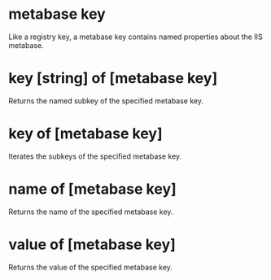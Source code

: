 # metabase key

Like a registry key, a metabase key contains named properties about the IIS metabase.

# key [string] of [metabase key]

Returns the named subkey of the specified metabase key.

# key of [metabase key]

Iterates the subkeys of the specified metabase key.

# name of [metabase key]

Returns the name of the specified metabase key.

# value of [metabase key]

Returns the value of the specified metabase key.
